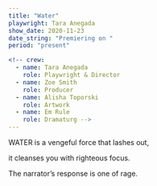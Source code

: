 ```yaml
---
title: "Water"
playwright: Tara Anegada
show_date: 2020-11-23
date_string: "Premiering on "
period: "present"

<!-- crew:
  - name: Tara Anegada
    role: Playwright & Director
  - name: Zoe Smith
    role: Producer
  - name: Alisha Toporski
    role: Artwork
  - name: Em Rule
    role: Dramaturg -->
---
```


WATER is a vengeful force that lashes out,

it cleanses you with righteous focus. 

The narrator’s response is one of rage.
